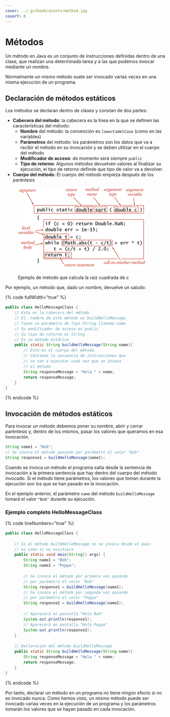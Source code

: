 ```yaml
---
cover: ../.gitbook/assets/method.jpg
coverY: 0
---
```


# Métodos

Un método en Java es un conjunto de instrucciones definidas dentro de una clase, que realizan una determinada tarea y a las que podemos invocar mediante un nombre.

Normalmente un mismo método suele ser invocado varias veces en una misma ejecución de un programa.

## Declaración de métodos estáticos

Los métodos se declaran dentro de clases y constan de dos partes:

* **Cabecera del método**: la cabecera es la línea en la que se definen las características del método:
  * **Nombre** del método: la convención es `lowerCamelCase` (como en las variables)
  * **Parámetros** del método: los parámetros son los datos que va a recibir el método en su invocación y se deben utilizar en el cuerpo del método
  * **Modificador de acceso**: de momento será siempre `public`
  * **Tipo de retorno**: Algunos métodos devuelven valores al finalizar su ejecución, el tipo de retorno definde que tipo de valor va a devolver.
* **Cuerpo del método**: El cuerpo del método empieza después de los paréntesis

<figure><img src="../.gitbook/assets/image (2).png" alt=""><figcaption><p>Ejemplo de método que calcula la raíz cuadrada de c</p></figcaption></figure>

Por ejemplo, un método que, dado un nombre, devuelve un saludo:

{% code fullWidth="true" %}
```java
public class HelloMessageClass {
    // Esta es la cabecera del método
    // El  nombre de este método es buildHelloMessage
    // Tiene un parámetro de tipo String llamado name
    // Su modificador de acceso es public
    // Su tipo de retorno es String
    // Es un método estático
    public static String buildHelloMessage(String name){
        // Este es el cuerpo del método.
        // Contiene la secuencia de instrucciones que
        // se van a ejecutar cada vez que se invoca
        // el método
        String responseMessage = "Hola " + name;
        return responseMessage;
    }
}
```
{% endcode %}

## Invocación de métodos estáticos

Para invocar un método debemos poner su nombre, abrir y cerrar paréntesis y, dentro de los mismos, pasar los valores que queramos en esa invocación.

```java
String name1 = "Bob";
// Se invoca el método pasando por parámetro el valor "Bob"
String response1 = buildHelloMessage(name1);
```

Cuando se invoca un método el programa salta desde la sentencia de invocación a la primera sentencia que hay dentro del cuerpo del método invocado. Si el método tiene parámetros, los valores que toman durante la ejecución son los que se han pasado en la invocación.

En el ejemplo anterior, el parámetro `name` del método `buildHelloMessage` tomará el valor `"Bob"` durante su ejecución.

### Ejemplo completo HelloMessageClass

{% code lineNumbers="true" %}
```java
public class HelloMessageClass {

    // Si el método buildHelloMessage no se invoca desde el main
    // es como si no existiera
    public static void main(String[] args) {
        String name1 = "Bob";
        String name2 = "Peppa";
        
        // Se invoca el método por primera vez pasando
        // por parámetro el valor "Bob"
        String response1 = buildHelloMessage(name1);
        // Se invoca el método por segunda vez pasando
        // por parámetro el valor "Peppa"
        String response2 = buildHelloMessage(name2);
        
        // Aparecerá en pantalla "Hola Bob"
        System.out.println(response1);
        // Aparecerá en pantalla "Hola Peppa"
        System.out.println(response2);
    }
    
    // Declaración del método buildHelloMessage
    public static String buildHelloMessage(String name){
        String responseMessage = "Hola " + name;
        return responseMessage;
    }
} 
```
{% endcode %}

Por tanto, declarar un método en un programa no tiene ningún efecto si no es invocado nunca. Como hemos visto, un mismo método puede ser invocado varias veces en la ejecución de un programa y los parámetros tomarán los valores que se hayan pasado en cada invocación.&#x20;
